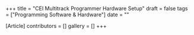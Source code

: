 +++
title = "CEI Multitrack Programmer Hardware Setup"
draft = false
tags = ["Programming Software & Hardware"]
date = ""

[Article]
contributors = []
gallery = []
+++